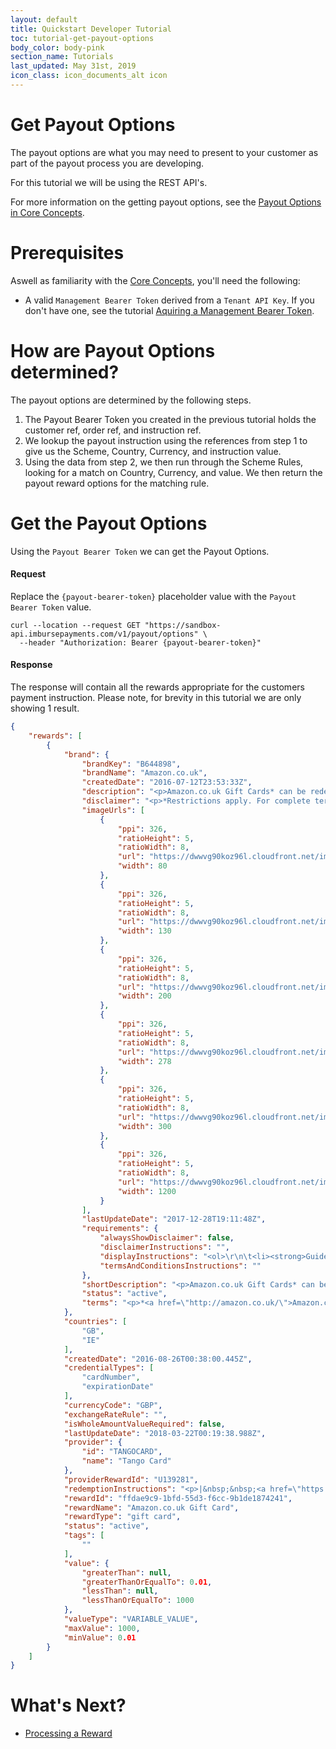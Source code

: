 ```yaml
---
layout: default
title: Quickstart Developer Tutorial
toc: tutorial-get-payout-options
body_color: body-pink
section_name: Tutorials
last_updated: May 31st, 2019
icon_class: icon_documents_alt icon
---
```

# Get Payout Options
The payout options are what you may need to present to your customer as part of the payout process you are developing.

For this tutorial we will be using the REST API's.

For more information on the getting payout options, see the [Payout Options in Core Concepts](/pages/guides/core-concepts/#payout-options).

# Prerequisites
Aswell as familiarity with the [Core Concepts](/pages/guides/core-concepts), you'll need the following:

- A valid `Management Bearer Token` derived from a `Tenant API Key`. If you don't have one, see the tutorial [Aquiring a Management Bearer Token](#aquire-management-bearer-token).

# How are Payout Options determined?
The payout options are determined by the following steps.
1. The Payout Bearer Token you created in the previous tutorial holds the customer ref, order ref, and instruction ref.
2. We lookup the payout instruction using the references from step 1 to give us the Scheme, Country, Currency, and instruction value.
3. Using the data from step 2, we then run through the Scheme Rules, looking for a match on Country, Currency, and value. We then return the payout reward options for the matching rule.

# Get the Payout Options
Using the `Payout Bearer Token` we can get the Payout Options.

#### Request
Replace the `{payout-bearer-token}` placeholder value with the `Payout Bearer Token` value.

```curl
curl --location --request GET "https://sandbox-api.imbursepayments.com/v1/payout/options" \
  --header "Authorization: Bearer {payout-bearer-token}"
```

#### Response
The response will contain all the rewards appropriate for the customers payment instruction. Please note, for brevity in this tutorial we are only showing 1 result.

```json
{
    "rewards": [
        {
            "brand": {
                "brandKey": "B644898",
                "brandName": "Amazon.co.uk",
                "createdDate": "2016-07-12T23:53:33Z",
                "description": "<p>Amazon.co.uk Gift Cards* can be redeemed towards millions of items at www.amazon.co.uk. Amazon.co.uk&#39;s huge selection includes products in Books, Electronics, Music, MP3 Downloads, Film &amp; TV, Clothing, Video Games, Software, Sports &amp; Outdoors, Toys, Baby, Computers &amp; Office, Home &amp; Garden, Jewellery, Beauty, DIY &amp; Home Improvement, Office Products, Camera &amp; Photo, Pet Supplies, and more. Amazon.co.uk is the place to find and discover almost anything you want to buy online at a great price.</p>\r\n",
                "disclaimer": "<p>*Restrictions apply. For complete terms and conditions, visit:&nbsp;<a href=\"http://www.amazon.co.uk/gc-legal\">www.amazon.co.uk/gc-legal</a>.</p>\r\n",
                "imageUrls": [
                    {
                        "ppi": 326,
                        "ratioHeight": 5,
                        "ratioWidth": 8,
                        "url": "https://dwwvg90koz96l.cloudfront.net/images/brands/b314742-80w-326ppi.png",
                        "width": 80
                    },
                    {
                        "ppi": 326,
                        "ratioHeight": 5,
                        "ratioWidth": 8,
                        "url": "https://dwwvg90koz96l.cloudfront.net/images/brands/b314742-130w-326ppi.png",
                        "width": 130
                    },
                    {
                        "ppi": 326,
                        "ratioHeight": 5,
                        "ratioWidth": 8,
                        "url": "https://dwwvg90koz96l.cloudfront.net/images/brands/b314742-200w-326ppi.png",
                        "width": 200
                    },
                    {
                        "ppi": 326,
                        "ratioHeight": 5,
                        "ratioWidth": 8,
                        "url": "https://dwwvg90koz96l.cloudfront.net/images/brands/b314742-278w-326ppi.png",
                        "width": 278
                    },
                    {
                        "ppi": 326,
                        "ratioHeight": 5,
                        "ratioWidth": 8,
                        "url": "https://dwwvg90koz96l.cloudfront.net/images/brands/b314742-300w-326ppi.png",
                        "width": 300
                    },
                    {
                        "ppi": 326,
                        "ratioHeight": 5,
                        "ratioWidth": 8,
                        "url": "https://dwwvg90koz96l.cloudfront.net/images/brands/b314742-1200w-326ppi.png",
                        "width": 1200
                    }
                ],
                "lastUpdateDate": "2017-12-28T19:11:48Z",
                "requirements": {
                    "alwaysShowDisclaimer": false,
                    "disclaimerInstructions": "",
                    "displayInstructions": "<ol>\r\n\t<li><strong>Guidelines for use of the logo:&nbsp;</strong>&nbsp;The logos and graphics can not be changed in any way and must be used according to the&nbsp;usage&nbsp;guidelines available at&nbsp;<a href=\"https://www.amazon.co.uk/b?node=14235247031\">https://www.amazon.co.uk/b?node=14235247031</a>.&nbsp;&nbsp;Download our logos from the &quot;Additional Resources&quot; section.&nbsp; Please only use the logos provided on this page.</li>\r\n\t<li><strong>Use the correct product name:</strong>&nbsp; &quot;Amazon.co.uk Gift Card&quot; is our name.&nbsp; Our three-word product name is always capitalized and should not be broken up.&nbsp; It is not a gift certificate or e-gift card. If you are describing the gift card value display the pound amount first &ldquo;&pound;XX&nbsp;<a href=\"http://amazon.co.uk/\">Amazon.co.uk</a>&nbsp;Gift Card&rdquo;.</li>\r\n\t<li><strong>Display the disclaimer:&nbsp;</strong>&nbsp;When using our logo or product name, please always display the following disclaimer: &quot;*Restrictions apply. For complete terms and conditions, visit:&nbsp;<a href=\"https://www.amazon.de/gp/help/customer/display.html/ref=s9_acss_bw_cg_GCBCDTM_md1_w?nodeId=505028&amp;pf_rd_m=A3JWKAKR8XB7XF&amp;pf_rd_s=merchandised-search-1&amp;pf_rd_r=PYRMZX6Z9K41WE13H40E&amp;pf_rd_t=101&amp;pf_rd_p=bc3e74fb-34f0-4efb-b327-851efc3bddc4&amp;pf_rd_i=14235495031\">amazon.com/gc-legal</a>.&quot;</li>\r\n\t<li><strong>Amazon is not a sponsor:</strong>&nbsp;&nbsp;Your use of the Amazon brand should not imply partnership or sponsorship.&nbsp; You agree not to misrepresent the relationship between Amazon and your business.</li>\r\n\t<li><strong>Nothing is &quot;free&quot;:&nbsp;&nbsp;</strong>No statements can refer to the vouchers for free, free or for free as these terms have strong implications for customers.</li>\r\n\t<li><strong>Subject Line:</strong>&nbsp; If you deliver the Amazon.co.uk Gift Card by email, the&nbsp;Subject Line cannot&nbsp;imply that Amazon has sent the gift card.&nbsp; An example of a&nbsp;GOOD&nbsp;Subject Line is: &quot;MyCompany sent you an Amazon.co.uk Gift Card!&quot;&nbsp; An example of a&nbsp;BAD Subject Line is:&nbsp; &quot;Amazon.co.uk sent you a gift card!&quot;</li>\r\n</ol>\r\n",
                    "termsAndConditionsInstructions": ""
                },
                "shortDescription": "<p>Amazon.co.uk Gift Cards* can be redeemed towards millions of items at <a href=\"http://www.amazon.co.uk\">www.amazon.co.uk</a>.</p>\r\n",
                "status": "active",
                "terms": "<p>*<a href=\"http://amazon.co.uk/\">Amazon.co.uk</a>&nbsp;is not a sponsor of this promotion.&nbsp;<a href=\"http://amazon.co.uk/\">Amazon.co.uk</a>&nbsp;Gift Cards (&quot;GCs&quot;) may be redeemed on the&nbsp;<a href=\"http://amazon.co.uk/\">Amazon.co.uk</a>&nbsp;website towards the purchase of eligible products available on&nbsp;<a href=\"http://www.amazon.co.uk/\">www.amazon.co.uk</a>. GCs cannot be reloaded, resold, transferred for value, redeemed for cash or applied to any other account.&nbsp;<a href=\"http://amazon.co.uk/\">Amazon.co.uk</a>&nbsp;is not responsible if a GC is lost, stolen, destroyed or used without permission. See&nbsp;<a href=\"http://www.amazon.co.uk/gc-legal\">www.amazon.co.uk/gc-legal</a>for complete terms and conditions. GCs are issued by Amazon EU S.&agrave; r.l. All Amazon &reg;, &trade; &amp; &copy; are IP of&nbsp;<a href=\"http://amazon.com/\">Amazon.com</a>, Inc. or its affiliates.</p>\r\n"
            },
            "countries": [
                "GB",
                "IE"
            ],
            "createdDate": "2016-08-26T00:38:00.445Z",
            "credentialTypes": [
                "cardNumber",
                "expirationDate"
            ],
            "currencyCode": "GBP",
            "exchangeRateRule": "",
            "isWholeAmountValueRequired": false,
            "lastUpdateDate": "2018-03-22T00:19:38.988Z",
            "provider": {
                "id": "TANGOCARD",
                "name": "Tango Card"
            },
            "providerRewardId": "U139281",
            "redemptionInstructions": "<p>|&nbsp;&nbsp;<a href=\"https://www.amazon.co.uk/gp/css/gc/payment/view-gc-balance?claimCode=\">Apply to Account</a>&nbsp; |&nbsp;&nbsp;<a href=\"http://www.amazon.co.uk/gc-redeem\">How to Use</a>&nbsp; |</p>\r\n\r\n<p>To redeem your gift card, follow these steps:</p>\r\n\r\n<ol>\r\n\t<li>Visit <a href=\"http://www.amazon.co.uk/redeem\">www.amazon.co.uk/redeem</a></li>\r\n\t<li>Enter the claim code when prompted.</li>\r\n</ol>\r\n\r\n<p>Your gift card claim code may also be entered when prompted during the checkout process but you will not be able to redeem your gift card using the <a href=\"http://amazon.co.uk/\">Amazon.co.uk</a> 1-Click&reg; service or downloadable e-books unless you first redeem the gift card through Your Account.</p>\r\n\r\n<p>If you have questions about redeeming your gift card, please visit <a href=\"http://www.amazon.co.uk/gc-redeem\">www.amazon.co.uk/gc-redeem</a>.&nbsp;</p>\r\n",
            "rewardId": "ffdae9c9-1bfd-55d3-f6cc-9b1de1874241",
            "rewardName": "Amazon.co.uk Gift Card",
            "rewardType": "gift card",
            "status": "active",
            "tags": [
                ""
            ],
            "value": {
                "greaterThan": null,
                "greaterThanOrEqualTo": 0.01,
                "lessThan": null,
                "lessThanOrEqualTo": 1000
            },
            "valueType": "VARIABLE_VALUE",
            "maxValue": 1000,
            "minValue": 0.01
        }
    ]
}
```

# What's Next?
- [Processing a Reward](/pages/tutorials/processing-a-reward)





